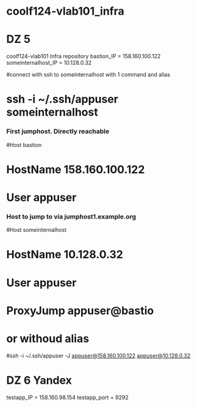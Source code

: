 # coolf124-vlab101_infra
# DZ 5
coolf124-vlab101 Infra repository
bastion_IP = 158.160.100.122
someinternalhost_IP = 10.128.0.32

#connect with ssh to someinternalhost with 1 command and alias
# ssh -i ~/.ssh/appuser someinternalhost

### First jumphost. Directly reachable
#Host bastion
#  HostName 158.160.100.122
#  User appuser
### Host to jump to via jumphost1.example.org
#Host someinternalhost
#  HostName 10.128.0.32
#  User appuser
#  ProxyJump appuser@bastio

# or withoud alias
#ssh -i ~/.ssh/appuser -J appuser@158.160.100.122 appuser@10.128.0.32

# DZ 6 Yandex
testapp_IP = 158.160.98.154
testapp_port = 9292
